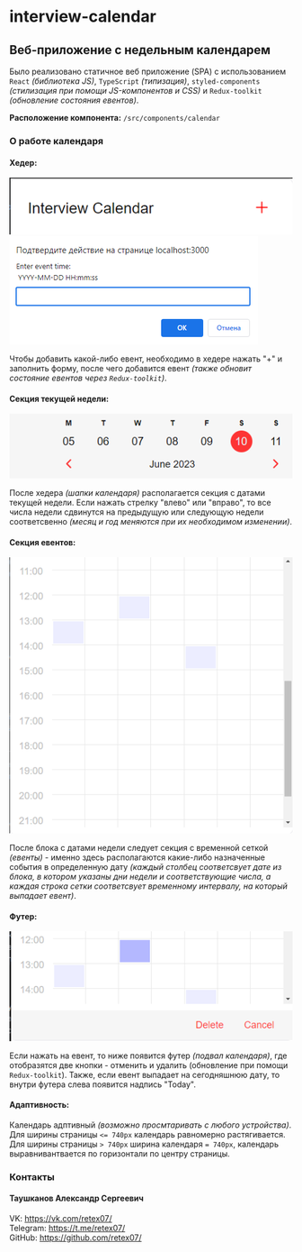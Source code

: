 # interview-calendar

## Веб-приложение с недельным календарем
Было реализовано статичное веб приложение (SPA) с использованием `React` *(библиотека JS)*, 
`TypeScript` *(типизация)*, `styled-components` *(стилизация при помощи JS-компонентов и CSS)* и 
`Redux-toolkit` *(обновление состояния евентов)*.

**Расположение компонента:** `/src/components/calendar`

### О работе календаря

#### Хедер:

![Хедер](/src/static/img/header.png)
![Добавить евент](/src/static/img/addEvent.png)

Чтобы добавить какой-либо евент, необходимо в хедере нажать "+" и
заполнить форму, после чего добавится евент *(также обновит состояние евентов через `Redux-toolkit`)*.

#### Секция текущей недели:

![Секция текущей недели](/src/static/img/sectionDate.png)

После хедера *(шапки календаря)* располагается секция с датами текущей недели. Если нажать стрелку "влево" 
или "вправо", то все числа недели сдвинутся на предыдущую или следующую недели соответсвенно 
*(месяц и год меняются при их необходимом изменении)*.

#### Секция евентов:

![Секция евентов](/src/static/img/sectionEvent.png)

После блока с датами недели следует секция с временной
сеткой *(евенты)* - именно здесь располагаются какие-либо назначенные события в определенную дату
*(каждый столбец соответсвует дате из блока, в котором указаны дни недели и соответствующие числа, а каждая строка сетки
соответсвует временному интервалу, на который выпадает евент)*.

#### Футер:

![Футер](/src/static/img/footer.png)

Если нажать на евент, то ниже появится футер *(подвал календаря)*,
где отобразятся две кнопки - отменить и удалить (обновление при помощи `Redux-toolkit`). Также, если евент выпадает на
сегодняшнюю дату, то внутри футера слева появится надпись "Today".

#### Адаптивность:

Календарь адптивный *(возможно просмтаривать с любого устройства)*.
Для ширины страницы `<= 740px` календарь равномерно растягивается. Для ширины страницы `> 740px` 
ширина календаря `= 740px`, календарь выравнивантвается по горизонтали по центру страницы.

### Контакты

#### Таушканов Александр Сергеевич
VK: https://vk.com/retex07/  
Telegram: https://t.me/retex07/  
GitHub: https://github.com/retex07/